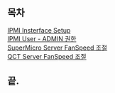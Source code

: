 [0]: README.md
[1]: ipmi_interface_setup.md
[2]: ipmitool-useradd.md
[3]: Supermicro_fanspeed.md
[4]: qct_fanspeed.md

## 목차

[IPMI Insterface Setup][1]    
[IPMI User - ADMIN 권한][2]   
[SuperMicro Server FanSpeed 조절][3]    
[QCT Server FanSpeed 조절][4]    

## 끝.
